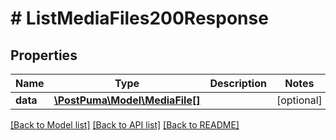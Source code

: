 # # ListMediaFiles200Response

## Properties

Name | Type | Description | Notes
------------ | ------------- | ------------- | -------------
**data** | [**\PostPuma\Model\MediaFile[]**](MediaFile.md) |  | [optional]

[[Back to Model list]](../../README.md#models) [[Back to API list]](../../README.md#endpoints) [[Back to README]](../../README.md)

